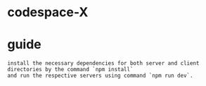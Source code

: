 # codespace-X

# guide

    install the necessary dependencies for both server and client directories by the command `npm install`
    and run the respective servers using command `npm run dev`.
